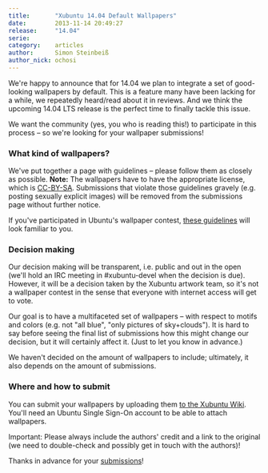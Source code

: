 ```yaml
---
title:       "Xubuntu 14.04 Default Wallpapers"
date:        2013-11-14 20:49:27
release:     "14.04"
serie:       
category:    articles
author:      Simon Steinbeiß
author_nick: ochosi
---
```


We're happy to announce that for 14.04 we plan to integrate a set of good-looking wallpapers by default. This is a feature many have been lacking for a while, we repeatedly heard/read about it in reviews. And we think the upcoming 14.04 LTS release is the perfect time to finally tackle this issue.

We want the community (yes, you who is reading this!) to participate in this process – so we're looking for your wallpaper submissions!

### What kind of wallpapers?

We've put together a page with guidelines – please follow them as closely as possible. **Note:** The wallpapers have to have the appropriate license, which is [CC-BY-SA](http://creativecommons.org/licenses/by-sa/3.0/). Submissions that violate those guidelines gravely (e.g. posting sexually explicit images) will be removed from the submissions page without further notice.

If you've participated in Ubuntu's wallpaper contest, [these guidelines](https://wiki.ubuntu.com/Xubuntu/Roadmap/Specifications/Trusty/CommunityWallpapers) will look familiar to you.

### Decision making

Our decision making will be transparent, i.e. public and out in the open (we'll hold an IRC meeting in #xubuntu-devel when the decision is due). However, it will be a decision taken by the Xubuntu artwork team, so it's not a wallpaper contest in the sense that everyone with internet access will get to vote.

Our goal is to have a multifaceted set of wallpapers – with respect to motifs and colors (e.g. not "all blue", "only pictures of sky+clouds"). It is hard to say before seeing the final list of submissions how this might change our decision, but it will certainly affect it. (Just to let you know in advance.)

We haven't decided on the amount of wallpapers to include; ultimately, it also depends on the amount of submissions.

### Where and how to submit

You can submit your wallpapers by uploading them [to the Xubuntu Wiki](https://wiki.ubuntu.com/Xubuntu/Roadmap/Specifications/Trusty/CommunityWallpapers/Submissions). You'll need an Ubuntu Single Sign-On account to be able to attach wallpapers.

Important: Please always include the authors' credit and a link to the original (we need to double-check and possibly get in touch with the authors)!

Thanks in advance for your [submissions](https://wiki.ubuntu.com/Xubuntu/Roadmap/Specifications/Trusty/CommunityWallpapers/Submissions)!
